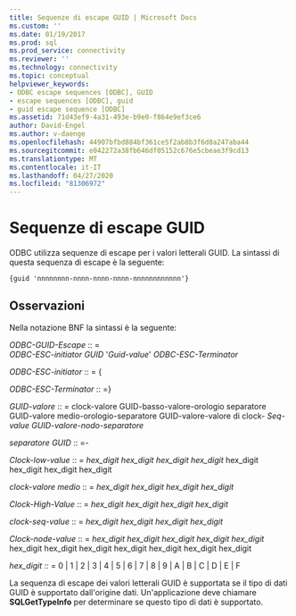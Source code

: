 ```yaml
---
title: Sequenze di escape GUID | Microsoft Docs
ms.custom: ''
ms.date: 01/19/2017
ms.prod: sql
ms.prod_service: connectivity
ms.reviewer: ''
ms.technology: connectivity
ms.topic: conceptual
helpviewer_keywords:
- ODBC escape sequences [ODBC], GUID
- escape sequences [ODBC], guid
- guid escape sequence [ODBC]
ms.assetid: 71d43ef9-4a31-493e-b9e0-f864e9ef3ce6
author: David-Engel
ms.author: v-daenge
ms.openlocfilehash: 44907bfbd884bf361ce5f2ab8b3f6d8a247aba44
ms.sourcegitcommit: e042272a38fb646df05152c676e5cbeae3f9cd13
ms.translationtype: MT
ms.contentlocale: it-IT
ms.lasthandoff: 04/27/2020
ms.locfileid: "81306972"
---
```

# <a name="guid-escape-sequences"></a>Sequenze di escape GUID
ODBC utilizza sequenze di escape per i valori letterali GUID. La sintassi di questa sequenza di escape è la seguente:  
  
```  
{guid 'nnnnnnnn-nnnn-nnnn-nnnn-nnnnnnnnnnnn'}  
```  
  
## <a name="remarks"></a>Osservazioni  
 Nella notazione BNF la sintassi è la seguente:  
  
 *ODBC-GUID-Escape* :: =  
     *ODBC-ESC-initiator GUID* '*Guid-value*' *ODBC-ESC-Terminator*  
  
 *ODBC-ESC-initiator* :: = {  
  
 *ODBC-ESC-Terminator* :: =}  
  
 *GUID-valore* :: = clock-valore GUID-basso-valore-orologio separatore GUID-valore medio-orologio-separatore GUID-valore-valore di clock- *Seq-value GUID-valore-nodo-separatore*  
  
 *separatore GUID* :: =-  
  
 *Clock-low-value* :: = *hex_digit hex_digit hex_digit hex_digit* hex_digit hex_digit hex_digit hex_digit  
  
 *clock-valore medio* :: = *hex_digit hex_digit hex_digit hex_digit*  
  
 *Clock-High-Value* :: = *hex_digit hex_digit hex_digit hex_digit*  
  
 *clock-seq-value* :: = *hex_digit hex_digit hex_digit hex_digit*  
  
 *Clock-node-value* :: = *hex_digit hex_digit hex_digit hex_digit hex_digit* hex_digit hex_digit hex_digit hex_digit hex_digit hex_digit hex_digit  
  
 *hex_digit* :: = 0 &#124; 1 &#124; 2 &#124; 3 &#124; 4 &#124; 5 &#124; 6 &#124; 7 &#124; 8 &#124; 9 &#124; A &#124; B &#124; C &#124; D &#124; E &#124; F  
  
 La sequenza di escape dei valori letterali GUID è supportata se il tipo di dati GUID è supportato dall'origine dati. Un'applicazione deve chiamare **SQLGetTypeInfo** per determinare se questo tipo di dati è supportato.
